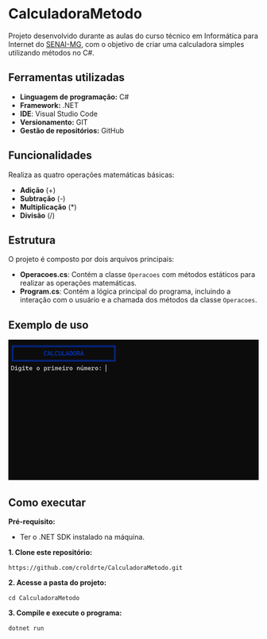 # CalculadoraMetodo  

Projeto desenvolvido durante as aulas do curso técnico em Informática para Internet do [SENAI-MG](https://www.fiemg.com.br/senai/), com o objetivo de criar uma calculadora simples utilizando métodos no C#.  

## Ferramentas utilizadas  

-  **Linguagem de programação:** C#
-  **Framework:** .NET
-  **IDE**: Visual Studio Code
-  **Versionamento:** GIT
-  **Gestão de repositórios:** GitHub  

## Funcionalidades  

Realiza as quatro operações matemáticas básicas:
- **Adição** (+)
- **Subtração** (-)
- **Multiplicação** (*)
- **Divisão** (/)  

## Estrutura  

O projeto é composto por dois arquivos principais:  
- **Operacoes.cs**: Contém a classe `Operacoes` com métodos estáticos para realizar as operações matemáticas.
- **Program.cs**: Contém a lógica principal do programa, incluindo a interação com o usuário e a chamada dos métodos da classe `Operacoes`.  

## Exemplo de uso
![Exemplo de uso da calculadora.](/img/Exemplo.gif)

## Como executar  

**Pré-requisito:** 
- Ter o .NET SDK instalado na máquina.

**1. Clone este repositório:**
```
https://github.com/croldrte/CalculadoraMetodo.git
```

**2. Acesse a pasta do projeto:**
```
cd CalculadoraMetodo
```

**3. Compile e execute o programa:**
```
dotnet run
```
